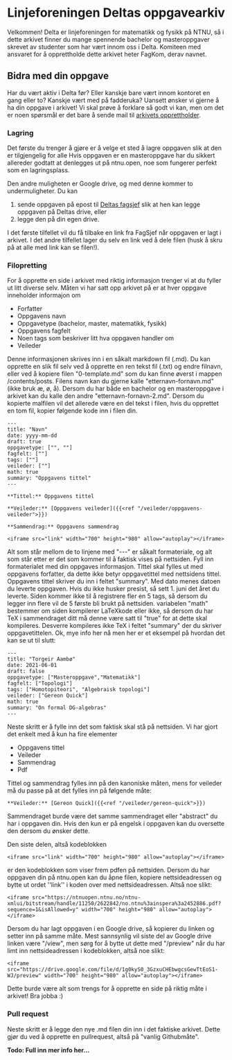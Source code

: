 # Linjeforeningen Deltas oppgavearkiv

Velkommen! Delta er linjeforeningen for matematikk og fysikk på NTNU, så i dette arkivet finner du mange spennende bachelor og masteroppgaver skrevet av studenter som har vært innom oss i Delta. Komiteen med ansvaret for å opprettholde dette arkivet heter FagKom, derav navnet. 

## Bidra med din oppgave

Har du vært aktiv i Delta før? Eller kanskje bare vært innom kontoret en gang eller to? Kanskje vært med på fadderuka? Uansett ønsker vi gjerne å ha din oppgave i arkivet! Vi skal prøve å forklare så godt vi kan, men om det er noen spørsmål er det bare å sende mail til [arkivets opprettholder](mailto:torgeiraamboe@gmail.com). 

### Lagring
Det første du trenger å gjøre er å velge et sted å lagre oppgaven slik at den er tilgjengelig for alle Hvis oppgaven er en masteroppgave har du sikkert allereder godtatt at denlegges ut på ntnu.open, noe som fungerer perfekt som en lagringsplass. 

Den andre muligheten er Google drive, og med denne kommer to undermuligheter. Du kan
1) sende oppgaven på epost til [Deltas fagsjef](mailto:delta.fagsjef@gmail.com) slik at hen kan legge oppgaven på Deltas drive, eller
2) legge den på din egen drive. 

I det første tilfellet vil du få tilbake en link fra FagSjef når oppgaven er lagt i arkivet. I det andre tilfellet lager du selv en link ved å dele filen (husk å skru på at alle med link kan se filen!). 

### Filopretting 

For å opprette en side i arkivet med riktig informasjon trenger vi at du fyller ut litt diverse selv. Måten vi har satt opp arkivet på er at hver oppgave inneholder informajon om 
 - Forfatter
 - Oppgavens navn
 - Oppgavetype (bachelor, master, matematikk, fysikk)
 - Oppgavens fagfelt
 - Noen tags som beskriver litt hva oppgaven handler om
 - Veileder

Denne informasjonen skrives inn i en såkalt markdown fil (.md). Du kan opprette en slik fil selv ved å opprette en ren tekst fil (.txt) og endre filnavn, eller ved å kopiere filen "0-template.md" som du kan finne øverst i mappen /contents/posts. Filens navn kan du gjerne kalle "etternavn-fornavn.md" (ikke bruk æ, ø, å). Dersom du har både en bachelor og en masteroppgave i arkivet kan du kalle den andre "etternavn-fornavn-2.md". Dersom du kopierte malfilen vil det allerede være en del tekst i filen, hvis du opprettet en tom fil, kopier følgende kode inn i filen din. 

```
---
title: "Navn"
date: yyyy-mm-dd
draft: true
oppgavetype: ["", ""]
fagfelt: [""]
tags: [""]
veileder: [""]
math: true 
summary: "Oppgavens tittel"
---

**Tittel:** Oppgavens tittel

**Veileder:** [Oppgavens veileder]({{<ref "/veileder/oppgavens-veileder">}}) 

**Sammendrag:** Oppgavens sammendrag

<iframe src="link" width="700" height="980" allow="autoplay"></iframe>
```

Alt som står mellom de to linjene med "---" er såkalt formateriale, og alt som står etter er det som kommer til å faktisk vises på nettsiden. Fyll inn formaterialet med din oppgaves informasjon. Tittel skal fylles ut med oppgavens forfatter, da dette ikke betyr oppgavetittel med nettsidens tittel. Oppgavens tittel skriver du inn i feltet "summary".  Med dato menes datoen du leverte oppgaven. Hvis du ikke husker presist, så sett 1. juni det året du leverte. Siden kommer ikke til å registrere fler en 5 tags, så dersom du legger inn flere vil de 5 første bli brukt på nettsiden. variabelen "math" bestemmer om siden kompilerer LaTeXkode eller ikke, så dersom du har TeX i sammendraget ditt må denne være satt til "true" for at dette skal kompileres. Desverre kompileres ikke TeX i feltet "summary" der du skriver oppgavetittelen. Ok, mye info her nå men her er et eksempel på hvordan det kan se ut til slutt:

```
---
title: "Torgeir Aambø"
date: 2021-06-01
draft: false
oppgavetype: ["Masteroppgave","Matematikk"]
fagfelt: ["Topologi"]
tags: ["Homotopiteori", "Algebraisk topologi"]
veileder: ["Gereon Quick"]
math: true
summary: "On formal DG-algebras"
---
```

Neste skritt er å fylle inn det som faktisk skal stå på nettsiden. Vi har gjort det enkelt med å kun ha fire elementer
 - Oppgavens tittel
 - Veileder
 - Sammendrag
 - Pdf

Tittel og sammendrag fylles inn på den kanoniske måten, mens for veileder må du passe på at det fylles inn på følgende måte:
```
**Veileder:** [Gereon Quick]({{<ref "/veileder/gereon-quick">}}) 
```
Sammendraget burde være det samme sammendraget eller "abstract" du har i oppgaven din. Hvis den kun er på engelsk i oppgaven kan du oversette den dersom du ønsker dette. 

Den siste delen, altså kodeblokken
```
<iframe src="link" width="700" height="980" allow="autoplay"></iframe>
```
er den kodeblokken som viser frem pdfen på nettsiden. Dersom du har oppgaven din på ntnu.open kan du åpne filen, kopiere nettsideadressen og bytte ut ordet ''link'' i koden over med nettsideadressen. Altså noe slikt:
```
<iframe src="https://ntnuopen.ntnu.no/ntnu-xmlui/bitstream/handle/11250/2622842/no.ntnu%3ainspera%3a2452886.pdf?sequence=1&isAllowed=y" width="700" height="980" allow="autoplay"></iframe>
```
Dersom du har lagt oppgaven i en Google drive, så kopierer du linken og setter inn på samme måte. Mest sannsynlig vil siste del av Google drive linken være "/view", men sørg for å bytte ut dette med "/preview" når du har limt inn nettsideadressen i kodeblokken, altså noe slikt:
```
<iframe src="https://drive.google.com/file/d/1g0kyS0_3GzxuCHEbwgcsGewTtEoS1-WJ/preview" width="700" height="980" allow="autoplay"></iframe>
```

Dette burde være alt som trengs for å opprette en side på riktig måte i arkivet! Bra jobba :)

### Pull request

Neste skritt er å legge den nye .md filen din inn i det faktiske arkivet. Dette gjør du ved å opprette en pullrequest, altså på "vanlig Githubmåte". 

**Todo: Full inn mer info her...**
